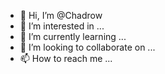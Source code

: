 - 👋 Hi, I’m @Chadrow
- 👀 I’m interested in ...
- 🌱 I’m currently learning ...
- 💞️ I’m looking to collaborate on ...
- 📫 How to reach me ...

<!---
Chadrow/Chadrow is a ✨ special ✨ repository because its `README.md` (this file) appears on your GitHub profile.
You can click the Preview link to take a look at your changes.
--->
